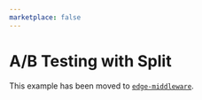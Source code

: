 ```yaml
---
marketplace: false
---
```


# A/B Testing with Split

This example has been moved to [`edge-middleware`](/edge-middleware/feature-flag-split).
